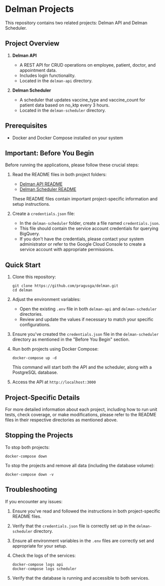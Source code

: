 # Delman Projects

This repository contains two related projects: Delman API and Delman Scheduler.

## Project Overview

1. **Delman API**

   - A REST API for CRUD operations on employee, patient, doctor, and appointment data.
   - Includes login functionality.
   - Located in the `delman-api` directory.

2. **Delman Scheduler**
   - A scheduler that updates vaccine_type and vaccine_count for patient data based on no_ktp every 3 hours.
   - Located in the `delman-scheduler` directory.

## Prerequisites

- Docker and Docker Compose installed on your system

## Important: Before You Begin

Before running the applications, please follow these crucial steps:

1. Read the README files in both project folders:

   - [Delman API README](./delman-api/README.md)
   - [Delman Scheduler README](./delman-scheduler/README.md)

   These README files contain important project-specific information and setup instructions.

2. Create a `credentials.json` file:
   - In the `delman-scheduler` folder, create a file named `credentials.json`.
   - This file should contain the service account credentials for querying BigQuery.
   - If you don't have the credentials, please contact your system administrator or refer to the Google Cloud Console to create a service account with appropriate permissions.

## Quick Start

1. Clone this repository:

   ```
   git clone https://github.com/pragusga/delman.git
   cd delman
   ```

2. Adjust the environment variables:

   - Open the existing `.env` file in both `delman-api` and `delman-scheduler` directories.
   - Review and update the values if necessary to match your specific configurations.

3. Ensure you've created the `credentials.json` file in the `delman-scheduler` directory as mentioned in the "Before You Begin" section.

4. Run both projects using Docker Compose:

   ```
   docker-compose up -d
   ```

   This command will start both the API and the scheduler, along with a PostgreSQL database.

5. Access the API at `http://localhost:3000`

## Project-Specific Details

For more detailed information about each project, including how to run unit tests, check coverage, or make modifications, please refer to the README files in their respective directories as mentioned above.

## Stopping the Projects

To stop both projects:

```
docker-compose down
```

To stop the projects and remove all data (including the database volume):

```
docker-compose down -v
```

## Troubleshooting

If you encounter any issues:

1. Ensure you've read and followed the instructions in both project-specific README files.
2. Verify that the `credentials.json` file is correctly set up in the `delman-scheduler` directory.
3. Ensure all environment variables in the `.env` files are correctly set and appropriate for your setup.
4. Check the logs of the services:

   ```
   docker-compose logs api
   docker-compose logs scheduler
   ```

5. Verify that the database is running and accessible to both services.
